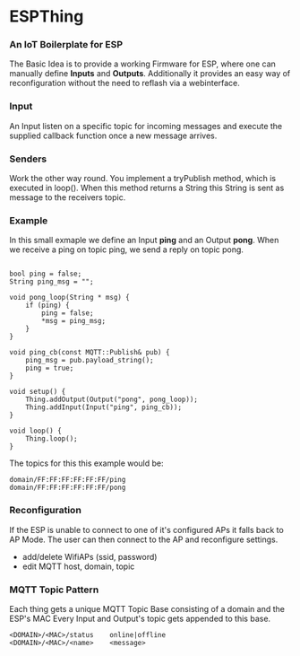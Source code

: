 # ESPThing
### An IoT Boilerplate for ESP
The Basic Idea is to provide a working Firmware for ESP, where one can manually define **Inputs** and **Outputs**.
Additionally it provides an easy way of reconfiguration without the need to reflash via a webinterface.

### Input
An Input listen on a specific topic for incoming messages and execute the supplied callback function once a new message arrives.

### Senders
Work the other way round. You implement a tryPublish method, which is executed in loop().
When this method returns a String this String is sent as message to the receivers topic.

### Example
In this small exmaple we define an Input **ping** and an Output **pong**.
When we receive a ping on topic ping, we send a reply on topic pong.

```arduino

bool ping = false;
String ping_msg = "";

void pong_loop(String * msg) {
    if (ping) {
        ping = false;
        *msg = ping_msg;
    }
}

void ping_cb(const MQTT::Publish& pub) {
    ping_msg = pub.payload_string();
    ping = true;
}

void setup() {
    Thing.addOutput(Output("pong", pong_loop));
    Thing.addInput(Input("ping", ping_cb));
}

void loop() {
    Thing.loop();
}
```

The topics for this this example would be:

```
domain/FF:FF:FF:FF:FF:FF/ping
domain/FF:FF:FF:FF:FF:FF/pong
```

### Reconfiguration
If the ESP is unable to connect to one of it's configured APs it falls back to AP Mode. The user can then connect to the AP and reconfigure settings.

* add/delete WifiAPs (ssid, password)
* edit MQTT host, domain, topic

### MQTT Topic Pattern
Each thing gets a unique MQTT Topic Base consisting of a domain and the ESP's MAC 
Every Input and Output's topic gets appended to this base.

```
<DOMAIN>/<MAC>/status    online|offline
<DOMAIN>/<MAC>/<name>    <message>
```
